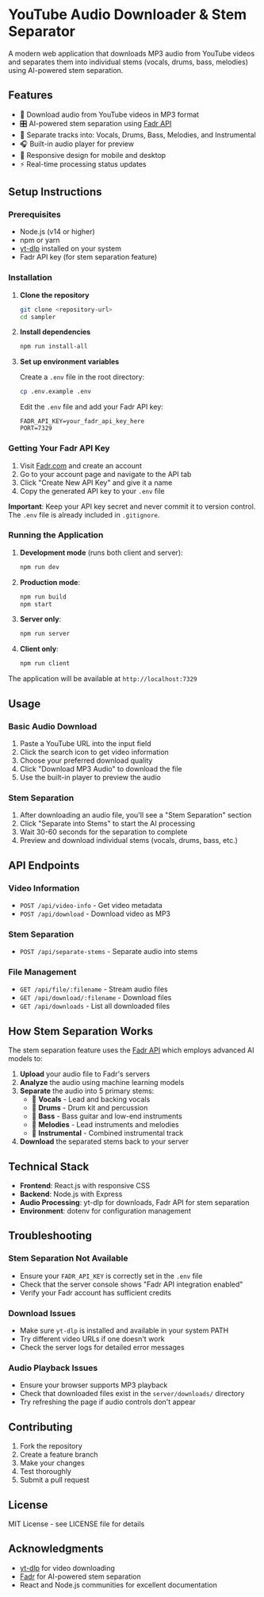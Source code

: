 # YouTube Audio Downloader & Stem Separator

A modern web application that downloads MP3 audio from YouTube videos and separates them into individual stems (vocals, drums, bass, melodies) using AI-powered stem separation.

## Features

- 🎵 Download audio from YouTube videos in MP3 format
- 🎛️ AI-powered stem separation using [Fadr API](https://fadr.com)
- 🎤 Separate tracks into: Vocals, Drums, Bass, Melodies, and Instrumental
- 🎧 Built-in audio player for preview
- 📱 Responsive design for mobile and desktop
- ⚡ Real-time processing status updates

## Setup Instructions

### Prerequisites

- Node.js (v14 or higher)
- npm or yarn
- [yt-dlp](https://github.com/yt-dlp/yt-dlp) installed on your system
- Fadr API key (for stem separation feature)

### Installation

1. **Clone the repository**

   ```bash
   git clone <repository-url>
   cd sampler
   ```

2. **Install dependencies**

   ```bash
   npm run install-all
   ```

3. **Set up environment variables**

   Create a `.env` file in the root directory:

   ```bash
   cp .env.example .env
   ```

   Edit the `.env` file and add your Fadr API key:

   ```env
   FADR_API_KEY=your_fadr_api_key_here
   PORT=7329
   ```

### Getting Your Fadr API Key

1. Visit [Fadr.com](https://fadr.com) and create an account
2. Go to your account page and navigate to the API tab
3. Click "Create New API Key" and give it a name
4. Copy the generated API key to your `.env` file

**Important**: Keep your API key secret and never commit it to version control. The `.env` file is already included in `.gitignore`.

### Running the Application

1. **Development mode** (runs both client and server):

   ```bash
   npm run dev
   ```

2. **Production mode**:

   ```bash
   npm run build
   npm start
   ```

3. **Server only**:

   ```bash
   npm run server
   ```

4. **Client only**:
   ```bash
   npm run client
   ```

The application will be available at `http://localhost:7329`

## Usage

### Basic Audio Download

1. Paste a YouTube URL into the input field
2. Click the search icon to get video information
3. Choose your preferred download quality
4. Click "Download MP3 Audio" to download the file
5. Use the built-in player to preview the audio

### Stem Separation

1. After downloading an audio file, you'll see a "Stem Separation" section
2. Click "Separate into Stems" to start the AI processing
3. Wait 30-60 seconds for the separation to complete
4. Preview and download individual stems (vocals, drums, bass, etc.)

## API Endpoints

### Video Information

- `POST /api/video-info` - Get video metadata
- `POST /api/download` - Download video as MP3

### Stem Separation

- `POST /api/separate-stems` - Separate audio into stems

### File Management

- `GET /api/file/:filename` - Stream audio files
- `GET /api/download/:filename` - Download files
- `GET /api/downloads` - List all downloaded files

## How Stem Separation Works

The stem separation feature uses the [Fadr API](https://fadr.com/docs/api-stems-tutorial) which employs advanced AI models to:

1. **Upload** your audio file to Fadr's servers
2. **Analyze** the audio using machine learning models
3. **Separate** the audio into 5 primary stems:
   - 🎤 **Vocals** - Lead and backing vocals
   - 🥁 **Drums** - Drum kit and percussion
   - 🎸 **Bass** - Bass guitar and low-end instruments
   - 🎹 **Melodies** - Lead instruments and melodies
   - 🎼 **Instrumental** - Combined instrumental track
4. **Download** the separated stems back to your server

## Technical Stack

- **Frontend**: React.js with responsive CSS
- **Backend**: Node.js with Express
- **Audio Processing**: yt-dlp for downloads, Fadr API for stem separation
- **Environment**: dotenv for configuration management

## Troubleshooting

### Stem Separation Not Available

- Ensure your `FADR_API_KEY` is correctly set in the `.env` file
- Check that the server console shows "Fadr API integration enabled"
- Verify your Fadr account has sufficient credits

### Download Issues

- Make sure `yt-dlp` is installed and available in your system PATH
- Try different video URLs if one doesn't work
- Check the server logs for detailed error messages

### Audio Playback Issues

- Ensure your browser supports MP3 playback
- Check that downloaded files exist in the `server/downloads/` directory
- Try refreshing the page if audio controls don't appear

## Contributing

1. Fork the repository
2. Create a feature branch
3. Make your changes
4. Test thoroughly
5. Submit a pull request

## License

MIT License - see LICENSE file for details

## Acknowledgments

- [yt-dlp](https://github.com/yt-dlp/yt-dlp) for video downloading
- [Fadr](https://fadr.com) for AI-powered stem separation
- React and Node.js communities for excellent documentation
